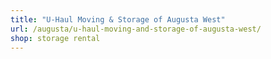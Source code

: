 ```yaml
---
title: "U-Haul Moving & Storage of Augusta West"
url: /augusta/u-haul-moving-and-storage-of-augusta-west/
shop: storage rental
---
```

